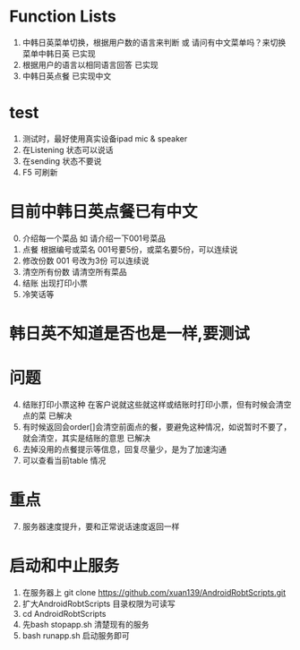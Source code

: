 # Function Lists

1. 中韩日英菜单切换，根据用户数的语言来判断 或 请问有中文菜单吗？来切换菜单中韩日英 已实现
2. 根据用户的语言以相同语言回答 已实现
3. 中韩日英点餐 已实现中文

# test
1. 测试时，最好使用真实设备ipad mic & speaker
2. 在Listening 状态可以说话
3. 在sending 状态不要说
4. F5 可刷新

# 目前中韩日英点餐已有中文

0. 介绍每一个菜品         如 请介绍一下001号菜品
1. 点餐 根据编号或菜名     001号要5份，或菜名要5份，可以连续说
2. 修改份数              001 号改为3份 可以连续说
3. 清空所有份数          请清空所有菜品
4. 结账                 出现打印小票
5. 冷笑话等

# 韩日英不知道是否也是一样,要测试

# 问题
4. 结账打印小票这种 在客户说就这些就这样或结账时打印小票，但有时候会清空点的菜 已解决
5. 有时候返回会order[]会清空前面点的餐，要避免这种情况，如说暂时不要了，就会清空，其实是结账的意思 已解决
6. 去掉没用的点餐提示等信息，回复尽量少，是为了加速沟通
7. 可以查看当前table 情况

# 重点
7. 服务器速度提升，要和正常说话速度返回一样

# 启动和中止服务

1. 在服务器上 git clone https://github.com/xuan139/AndroidRobtScripts.git
2. 扩大AndroidRobtScripts 目录权限为可读写
3. cd AndroidRobtScripts 
4. 先bash stopapp.sh 清楚现有的服务
5. bash runapp.sh 启动服务即可
